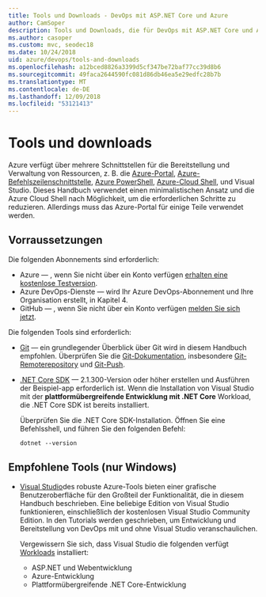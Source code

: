 ```yaml
---
title: Tools und Downloads - DevOps mit ASP.NET Core und Azure
author: CamSoper
description: Tools und Downloads, die für DevOps mit ASP.NET Core und Azure erforderlich sind.
ms.author: casoper
ms.custom: mvc, seodec18
ms.date: 10/24/2018
uid: azure/devops/tools-and-downloads
ms.openlocfilehash: a12bced8826a3399d5cf347be72baf77cc39d8b6
ms.sourcegitcommit: 49faca2644590fc081d86db46ea5e29edfc28b7b
ms.translationtype: MT
ms.contentlocale: de-DE
ms.lasthandoff: 12/09/2018
ms.locfileid: "53121413"
---
```

# <a name="tools-and-downloads"></a>Tools und downloads

Azure verfügt über mehrere Schnittstellen für die Bereitstellung und Verwaltung von Ressourcen, z. B. die [Azure-Portal](https://portal.azure.com), [Azure-Befehlszeilenschnittstelle](/cli/azure/), [Azure PowerShell](/powershell/azure/overview), [Azure-Cloud Shell](https://shell.azure.com/bash), und Visual Studio. Dieses Handbuch verwendet einen minimalistischen Ansatz und die Azure Cloud Shell nach Möglichkeit, um die erforderlichen Schritte zu reduzieren. Allerdings muss das Azure-Portal für einige Teile verwendet werden.

## <a name="prerequisites"></a>Vorraussetzungen

Die folgenden Abonnements sind erforderlich:

* Azure &mdash; , wenn Sie nicht über ein Konto verfügen [erhalten eine kostenlose Testversion](https://azure.microsoft.com/free/).
* Azure DevOps-Dienste &mdash; wird Ihr Azure DevOps-Abonnement und Ihre Organisation erstellt, in Kapitel 4.
* GitHub &mdash; , wenn Sie nicht über ein Konto verfügen [melden Sie sich jetzt](https://github.com/join).

Die folgenden Tools sind erforderlich:

* [Git](https://git-scm.com/downloads) &mdash; ein grundlegender Überblick über Git wird in diesem Handbuch empfohlen. Überprüfen Sie die [Git-Dokumentation](https://git-scm.com/doc), insbesondere [Git-Remoterepository](https://git-scm.com/docs/git-remote) und [Git-Push](https://git-scm.com/docs/git-push).
* [.NET Core SDK](https://www.microsoft.com/net/download/) &mdash; 2.1.300-Version oder höher erstellen und Ausführen der Beispiel-app erforderlich ist. Wenn die Installation von Visual Studio mit der **plattformübergreifende Entwicklung mit .NET Core** Workload, die .NET Core SDK ist bereits installiert.

    Überprüfen Sie die .NET Core SDK-Installation. Öffnen Sie eine Befehlsshell, und führen Sie den folgenden Befehl:

    ```console
    dotnet --version
    ```

## <a name="recommended-tools-windows-only"></a>Empfohlene Tools (nur Windows)

* [Visual Studio](https://www.visualstudio.com/)des robuste Azure-Tools bieten einer grafische Benutzeroberfläche für den Großteil der Funktionalität, die in diesem Handbuch beschrieben. Eine beliebige Edition von Visual Studio funktionieren, einschließlich der kostenlosen Visual Studio Community Edition. In den Tutorials werden geschrieben, um Entwicklung und Bereitstellung von DevOps mit und ohne Visual Studio veranschaulichen.

  Vergewissern Sie sich, dass Visual Studio die folgenden verfügt [Workloads](/visualstudio/install/modify-visual-studio) installiert:

  * ASP.NET und Webentwicklung
  * Azure-Entwicklung
  * Plattformübergreifende .NET Core-Entwicklung
